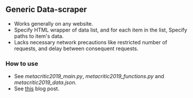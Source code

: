 ## Generic Data-scraper
- Works generally on any website.
- Specify HTML wrapper of data list, and for each item in the list, Specify paths to item's data.
- Lacks necessary network precautions like restricted number of requests, and delay between consequent requests.

### How to use
- See _metacritic2019_main.py_, _metacritic2019_functions.py_ and _metacritic2019_data.json_.
- See [this](https://mostafatouny.github.io/post/scraping-metacritic/) blog post.
